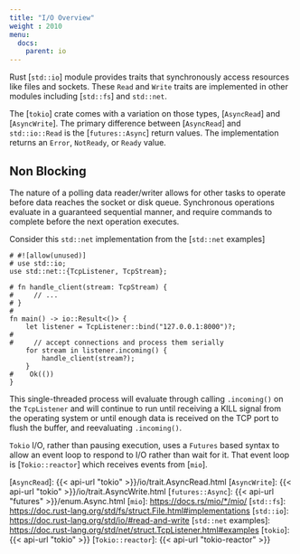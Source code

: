 ```yaml
---
title: "I/O Overview"
weight : 2010
menu:
  docs:
    parent: io
---
```


Rust [`std::io`] module provides traits that synchronously access resources like
files and sockets.  These `Read` and `Write` traits are implemented in other
modules including [`std::fs`] and `std::net`.

The [`tokio`] crate comes with a variation on those types, [`AsyncRead`] and
[`AsyncWrite`].  The primary difference between [`AsyncRead`] and `std::io::Read`
is the [`futures::Async`] return values.  The implementation returns an `Error`,
`NotReady`, or `Ready` value.

## Non Blocking

The nature of a polling data reader/writer allows for other tasks to operate
before data reaches the socket or disk queue.  Synchronous operations evaluate
in a guaranteed sequential manner, and require commands to complete before the
next operation executes.

Consider this `std::net` implementation from the [`std::net` examples]

```rust,no_run
# #![allow(unused)]
# use std::io;
use std::net::{TcpListener, TcpStream};

# fn handle_client(stream: TcpStream) {
#     // ...
# }
#
fn main() -> io::Result<()> {
    let listener = TcpListener::bind("127.0.0.1:8000")?;
#
#     // accept connections and process them serially
    for stream in listener.incoming() {
        handle_client(stream?);
    }
#    Ok(())
}
```

This single-threaded process will evaluate through calling `.incoming()` on
the `TcpListener` and will continue to run until receiving a KILL signal from
the operating system or until enough data is received on the TCP port to flush
the buffer, and reevaluating `.incoming()`.

`Tokio` I/O, rather than pausing execution, uses a `Futures` based syntax to
allow an event loop to respond to I/O rather than wait for it.  That event loop
is [`Tokio::reactor`] which receives events from [`mio`].


[`AsyncRead`]: {{< api-url "tokio" >}}/io/trait.AsyncRead.html
[`AsyncWrite`]: {{< api-url "tokio" >}}/io/trait.AsyncWrite.html
[`futures::Async`]: {{< api-url "futures" >}}/enum.Async.html
[`mio`]: https://docs.rs/mio/*/mio/
[`std::fs`]: https://doc.rust-lang.org/std/fs/struct.File.html#implementations
[`std::io`]: https://doc.rust-lang.org/std/io/#read-and-write
[`std::net` examples]: https://doc.rust-lang.org/std/net/struct.TcpListener.html#examples
[`tokio`]: {{< api-url "tokio" >}}
[`Tokio::reactor`]: {{< api-url "tokio-reactor" >}}
